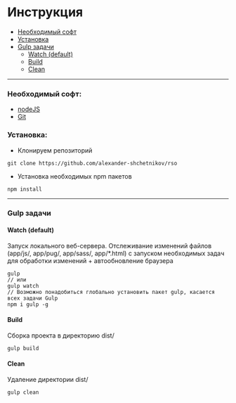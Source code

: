 # Инструкция
* [Необходимый софт](https://github.com/alexander-shchetnikov/rso/new/master?readme=1#%D0%9D%D0%B5%D0%BE%D0%B1%D1%85%D0%BE%D0%B4%D0%B8%D0%BC%D1%8B%D0%B9-%D1%81%D0%BE%D1%84%D1%82)
* [Установка](https://github.com/alexander-shchetnikov/rso/new/master?readme=1#%D0%A3%D1%81%D1%82%D0%B0%D0%BD%D0%BE%D0%B2%D0%BA%D0%B0)
* [Gulp задачи](https://github.com/alexander-shchetnikov/rso/new/master?readme=1#gulp-%D0%B7%D0%B0%D0%B4%D0%B0%D1%87%D0%B8)
  + [Watch (default)](https://github.com/alexander-shchetnikov/rso/new/master?readme=1#watch-default)
  + [Build](https://github.com/alexander-shchetnikov/rso/new/master?readme=1#build)
  + [Clean](https://github.com/alexander-shchetnikov/rso/new/master?readme=1#clean)
---
### Необходимый софт:
- [nodeJS](https://nodejs.org/en/)
- [Git](https://git-scm.com/downloads)
### Установка:
- Клонируем репозиторий
```
git clone https://github.com/alexander-shchetnikov/rso
```
- Установка необходимых npm пакетов
```
npm install
```
---
### Gulp задачи
#### Watch (default)
Запуск локального веб-сервера. Отслеживание изменений файлов (app/js/, app/pug/, app/sass/, app/*.html) с
запуском необходимых задач для обработки изменений + автообновление браузера
```
gulp
// или
gulp watch
// Возможно понадобиться глобально установить пакет gulp, касается всех задачи Gulp
npm i gulp -g
```
#### Build
Сборка проекта в директорию dist/
```
gulp build
```
#### Clean
Удаление директории dist/
```
gulp clean
```
